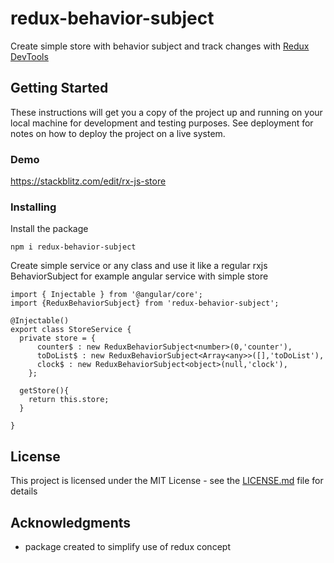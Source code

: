 # redux-behavior-subject

Create simple store with behavior subject and track changes 
with [Redux DevTools](https://chrome.google.com/webstore/detail/redux-devtools/lmhkpmbekcpmknklioeibfkpmmfibljd?hl=en) 

## Getting Started

These instructions will get you a copy of the project up and running on your local machine for development and testing purposes. See deployment for notes on how to deploy the project on a live system.

### Demo

https://stackblitz.com/edit/rx-js-store

### Installing

Install the package

```
npm i redux-behavior-subject
```

Create simple service or any class and use it like a regular rxjs BehaviorSubject 
for example angular service with simple store
```
import { Injectable } from '@angular/core';
import {ReduxBehaviorSubject} from 'redux-behavior-subject';

@Injectable()
export class StoreService {
  private store = {
      counter$ : new ReduxBehaviorSubject<number>(0,'counter'),
      toDoList$ : new ReduxBehaviorSubject<Array<any>>([],'toDoList'),
      clock$ : new ReduxBehaviorSubject<object>(null,'clock'),
    };
 
  getStore(){
    return this.store;
  }

}
```

## License

This project is licensed under the MIT License - see the [LICENSE.md](LICENSE.md) file for details

## Acknowledgments

* package created to simplify use of redux concept 
